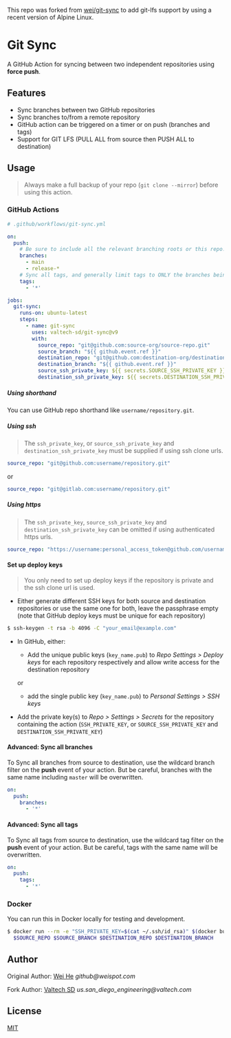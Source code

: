 This repo was forked from [wei/git-sync](https://github.com/wei/git-sync) to add git-lfs support by using a recent version of Alpine Linux.

# Git Sync

A GitHub Action for syncing between two independent repositories using **force push**.

## Features

- Sync branches between two GitHub repositories
- Sync branches to/from a remote repository
- GitHub action can be triggered on a timer or on push (branches and tags)
- Support for GIT LFS (PULL ALL from source then PUSH ALL to destination)

## Usage

> Always make a full backup of your repo (`git clone --mirror`) before using this action.

### GitHub Actions

```yml
# .github/workflows/git-sync.yml

on:
  push:
    # Be sure to include all the relevant branching roots or this repo!
    branches:
      - main
      - release-*
    # Sync all tags, and generally limit tags to ONLY the branches being synced
    tags:
      - '*'

jobs:
  git-sync:
    runs-on: ubuntu-latest
    steps:
      - name: git-sync
        uses: valtech-sd/git-sync@v9
        with:
          source_repo: "git@github.com:source-org/source-repo.git"
          source_branch: "${{ github.event.ref }}"
          destination_repo: "git@github.com:destination-org/destination-repo.git"
          destination_branch: "${{ github.event.ref }}"
          source_ssh_private_key: ${{ secrets.SOURCE_SSH_PRIVATE_KEY }}
          destination_ssh_private_key: ${{ secrets.DESTINATION_SSH_PRIVATE_KEY }}

```

##### Using shorthand

You can use GitHub repo shorthand like `username/repository.git`.

##### Using ssh

> The `ssh_private_key`, or `source_ssh_private_key` and `destination_ssh_private_key` must be supplied if using ssh clone urls.

```yml
source_repo: "git@github.com:username/repository.git"
```
or
```yml
source_repo: "git@gitlab.com:username/repository.git"
```

##### Using https

> The `ssh_private_key`, `source_ssh_private_key` and `destination_ssh_private_key` can be omitted if using authenticated https urls.

```yml
source_repo: "https://username:personal_access_token@github.com/username/repository.git"
```

#### Set up deploy keys

> You only need to set up deploy keys if the repository is private and the ssh clone url is used.

- Either generate different SSH keys for both source and destination repositories or use the same one for both, leave the passphrase empty (note that GitHub deploy keys must be unique for each repository)

```sh
$ ssh-keygen -t rsa -b 4096 -C "your_email@example.com"
```

- In GitHub, either:

  - Add the unique public keys (`key_name.pub`) to _Repo Settings > Deploy keys_ for each repository respectively and allow write access for the destination repository

  or

  - add the single public key (`key_name.pub`) to _Personal Settings > SSH keys_

- Add the private key(s) to _Repo > Settings > Secrets_ for the repository containing the action (`SSH_PRIVATE_KEY`, or `SOURCE_SSH_PRIVATE_KEY` and `DESTINATION_SSH_PRIVATE_KEY`)

#### Advanced: Sync all branches

To Sync all branches from source to destination, use the wildcard branch filter on the **push** event of your action. But be careful, branches with the same name including `master` will be overwritten.

```yml
on:
  push:
    branches:
      - '*'
```

#### Advanced: Sync all tags

To Sync all tags from source to destination, use the wildcard tag filter on the **push** event of your action. But be careful, tags with the same name will be overwritten.

```yml
on:
  push:
    tags:
      - '*'
```

### Docker

You can run this in Docker locally for testing and development.

```sh
$ docker run --rm -e "SSH_PRIVATE_KEY=$(cat ~/.ssh/id_rsa)" $(docker build -q .) \
  $SOURCE_REPO $SOURCE_BRANCH $DESTINATION_REPO $DESTINATION_BRANCH
```

## Author

Original Author:
[Wei He](https://github.com/wei) _github@weispot.com_

Fork Author:
[Valtech SD](https://github.com/valtech-sd) _us.san_diego_engineering@valtech.com_

## License

[MIT](https://wei.mit-license.org)
